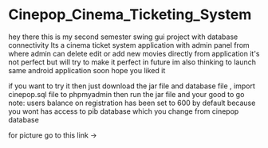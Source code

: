 # Cinepop_Cinema_Ticketing_System

hey there this is my second semester  swing gui project with database connectivity
Its a cinema ticket system application with admin panel from where admin can delete edit or add new movies directly from application
it's not perfect but will try to make it perfect in future 
im also thinking to launch same android application soon
hope you liked it

if you want to try it then just download the jar file and database file , import cinepop.sql file to phpmyadmin then run the jar file and your good to go
note: users balance on registration has been set to 600 by default because you wont has access to pib database which you change from cinepop database

for picture go to this link -> 

